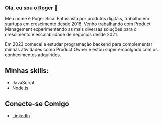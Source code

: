 ### Olá, eu sou o Roger 👋

Meu nome é Roger Bica. Entusiasta por produtos digitais, trabalho em startups em crescimento desde 2018. Venho trabalhando com Product Management experimentando as mais diversas soluções para o crescimento e escalabilidade de negócios desde 2021.

Em 2023 comecei a estudar programação backend para complementar minhas atividades como Product Owner e estou super empolgado com os conhecimentos adquiridos.

## Minhas skills:

- JavaScript
- Node.js

## Conecte-se Comigo

- [LinkedIn](https://www.linkedin.com/in/rogerbica/)
